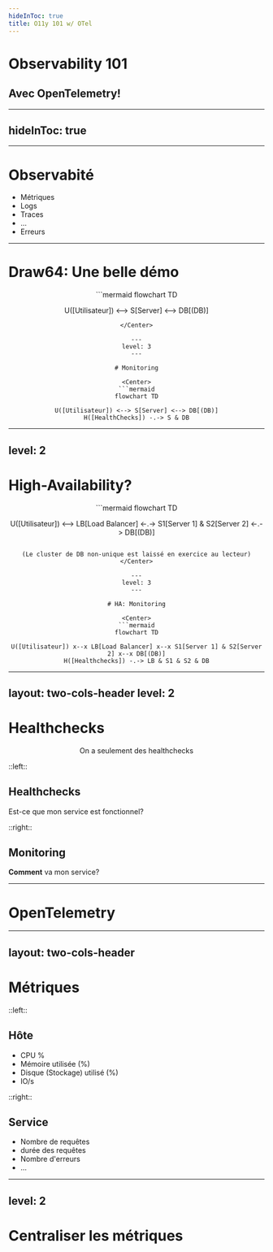 ```yaml
---
hideInToc: true
title: O11y 101 w/ OTel
---
```


# Observability 101

## Avec OpenTelemetry!

---
hideInToc: true
---

<Toc />

--- 

# Observabité

- Métriques
- Logs
- Traces
- ...
- Erreurs

---

# Draw64: Une belle démo

<Center>
```mermaid
flowchart TD

U([Utilisateur]) <--> S[Server] <--> DB[(DB)]
```
</Center>

---
level: 3
---

# Monitoring

<Center>
```mermaid
flowchart TD

U([Utilisateur]) <--> S[Server] <--> DB[(DB)]
H([HealthChecks]) -.-> S & DB
```
</Center>

---
level: 2
---

# High-Availability?

<Center>
```mermaid
flowchart TD

U([Utilisateur]) <--> LB[Load Balancer] <-.-> S1[Server 1] & S2[Server 2] <-.-> DB[(DB)]
```

(Le cluster de DB non-unique est laissé en exercice au lecteur)
</Center>

---
level: 3
---

# HA: Monitoring

<Center>
```mermaid
flowchart TD

U([Utilisateur]) x--x LB[Load Balancer] x--x S1[Server 1] & S2[Server 2] x--x DB[(DB)]
H([Healthchecks]) -.-> LB & S1 & S2 & DB
```
</Center>

---
layout: two-cols-header
level: 2
---

# Healthchecks

<Center>On a seulement des healthchecks</Center>

::left::

## Healthchecks

Est-ce que mon service est fonctionnel?

::right::

## Monitoring

**Comment** va mon service?

---

# OpenTelemetry

---
layout: two-cols-header
---

# Métriques

::left::

## Hôte

- CPU %
- Mémoire utilisée (%)
- Disque (Stockage) utilisé (%)
- IO/s

::right::

## Service

- Nombre de requêtes
- durée des requêtes
- Nombre d'erreurs
- ...

---
level: 2
---

# Centraliser les métriques

